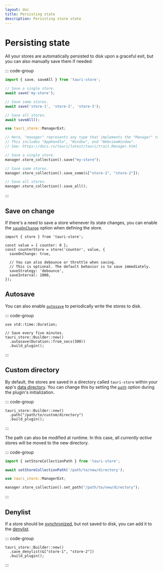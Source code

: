 ```yaml
---
layout: doc
title: Persisting state
description: Persisting store state
---
```


# Persisting state

All your stores are automatically persisted to disk upon a graceful exit, but you can also manually save them if needed:

::: code-group

```typescript [JavaScript]
import { save, saveAll } from 'tauri-store';

// Save a single store.
await save('my-store');

// Save some stores.
await save('store-1', 'store-2', 'store-3');

// Save all stores.
await saveAll();
```

```rust [Rust]
use tauri_store::ManagerExt;

// Here, "manager" represents any type that implements the "Manager" trait provided by Tauri.
// This includes "AppHandle", "Window", and "WebviewWindow".
// See: https://docs.rs/tauri/latest/tauri/trait.Manager.html

// Save a single store.
manager.store_collection().save("my-store");

// Save some stores.
manager.store_collection().save_some(&["store-1", "store-2"]);

// Save all stores.
manager.store_collection().save_all();
```

:::

## Save on change

If there's a need to save a store whenever its state changes, you can enable the [`saveOnChange`](https://tb.dev.br/tauri-store/js-docs/tauri-store/interfaces/StoreBackendOptions.html#saveonchange) option when defining the store.

```typescript{5}
import { store } from 'tauri-store';

const value = { counter: 0 };
const counterStore = store('counter', value, {
  saveOnChange: true,

  // You can also debounce or throttle when saving.
  // This is optional. The default behavior is to save immediately.
  saveStrategy: 'debounce',
  saveInterval: 1000,
});
```

## Autosave

You can also enable [`autosave`](https://docs.rs/tauri-store/latest/tauri_store/struct.Builder.html#method.autosave) to periodically write the stores to disk.

::: code-group

```rust{5} [src-tauri/src/lib.rs]
use std::time::Duration;

// Save every five minutes.
tauri_store::Builder::new()
  .autosave(Duration::from_secs(300))
  .build_plugin();
```

:::

## Custom directory

By default, the stores are saved in a directory called `tauri-store` within your app's [data directory](https://docs.rs/tauri/latest/tauri/path/struct.PathResolver.html#method.app_data_dir). You can change this by setting the [`path`](https://docs.rs/tauri-store/latest/tauri_store/struct.Builder.html#method.path) option during the plugin's initialization.

::: code-group

```rust{2} [src-tauri/src/lib.rs]
tauri_store::Builder::new()
  .path("/path/to/custom/directory")
  .build_plugin();
```

:::

The path can also be modified at runtime. In this case, all _currently active_ stores will be moved to the new directory.

::: code-group

```typescript [JavaScript]
import { setStoreCollectionPath } from 'tauri-store';

await setStoreCollectionPath('/path/to/new/directory');
```

```rust [Rust]
use tauri_store::ManagerExt;

manager.store_collection().set_path("/path/to/new/directory");
```

:::

## Denylist

If a store should be [synchronized](./synchronization.md), but not saved to disk, you can add it to the [denylist](https://docs.rs/tauri-store/latest/tauri_store/struct.Builder.html#method.save_denylist).

::: code-group

```rust{2} [src-tauri/src/lib.rs]
tauri_store::Builder::new()
  .save_denylist(&["store-1", "store-2"])
  .build_plugin();
```

:::
